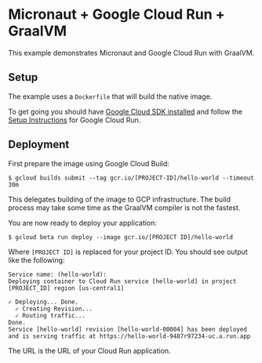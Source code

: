 # Micronaut + Google Cloud Run + GraalVM

This example demonstrates Micronaut and Google Cloud Run with GraalVM.

## Setup

The example uses a `Dockerfile` that will build the native image.

To get going you should have [Google Cloud SDK installed](https://cloud.google.com/sdk/install) and follow the [Setup Instructions](https://cloud.google.com/run/docs/setup) for Google Cloud Run.

## Deployment

First prepare the image using Google Cloud Build:

```
$ gcloud builds submit --tag gcr.io/[PROJECT-ID]/hello-world --timeout 30m
```

This delegates building of the image to GCP infrastructure. The build process may take some time as the GraalVM compiler is not the fastest. 

You are now ready to deploy your application:

```
$ gcloud beta run deploy --image gcr.io/[PROJECT ID]/hello-world
```

Where `[PROJECT ID]` is replaced for your project ID. You should see output like the following:

```
Service name: (hello-world):  
Deploying container to Cloud Run service [hello-world] in project [PROJECT_ID] region [us-central1]

✓ Deploying... Done.                                                                                                                                                                                                            
  ✓ Creating Revision...                                                                                                                                                                                                        
  ✓ Routing traffic...                                                                                                                                                                                                          
Done.                                                                                                                                                                                                                           
Service [hello-world] revision [hello-world-00004] has been deployed and is serving traffic at https://hello-world-9487r97234-uc.a.run.app
```

The URL is the URL of your Cloud Run application.